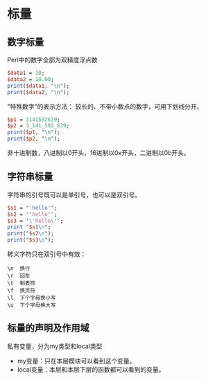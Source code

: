 

# 标量

## 数字标量

Perl中的数字全部为双精度浮点数
```perl
$data1 = 10;
$data2 = 10.00;
print($data1, "\n");
print($data2, "\n");
```


"特殊数字"的表示方法：
较长的、不带小数点的数字，可用下划线分开。

```perl
$p1 = 3141592639;
$p2 = 3_141_592_639;
print($p1, "\n");
print($p2, "\n");
```

非十进制数，八进制以0开头，16进制以0x开头，二进制以0b开头。



## 字符串标量
字符串的引号既可以是单引号，也可以是双引号。

```perl
$s1 = "'hello'";
$s2 = '"hello"';
$s3 = '\'hello\'';
print "$s1\n";
print("$s2\n");
print("$s3\n");
```

转义字符只在双引号中有效：
```
\n  换行
\r  回车
\t  制表符
\f  换页符
\l  下个字母换小写
\u  下个字母换大写
```


## 标量的声明及作用域

私有变量，分为my类型和local类型
* my变量：只在本层模块可以看到这个变量。
* local变量：本层和本层下层的函数都可以看到的变量。



